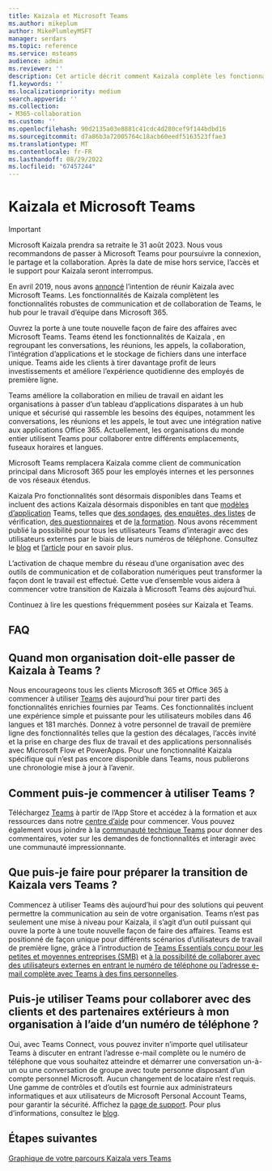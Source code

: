 ```yaml
---
title: Kaizala et Microsoft Teams
ms.author: mikeplum
author: MikePlumleyMSFT
manager: serdars
ms.topic: reference
ms.service: msteams
audience: admin
ms.reviewer: ''
description: Cet article décrit comment Kaizala complète les fonctionnalités et fonctionnalités enrichies dans Microsoft Teams.
f1.keywords: ''
ms.localizationpriority: medium
search.appverid: ''
ms.collection:
- M365-collaboration
ms.custom: ''
ms.openlocfilehash: 90d2135a03e8881c41cdc4d280cef9f144bdbd16
ms.sourcegitcommit: d7a86b3a72005764c18acb60eedf5163523ffae3
ms.translationtype: MT
ms.contentlocale: fr-FR
ms.lasthandoff: 08/29/2022
ms.locfileid: "67457244"
---
```

# <a name="kaizala-and-microsoft-teams"></a>Kaizala et Microsoft Teams 

> [!Important]
> Microsoft Kaizala prendra sa retraite le 31 août 2023. Nous vous recommandons de passer à Microsoft Teams pour poursuivre la connexion, le partage et la collaboration. Après la date de mise hors service, l’accès et le support pour Kaizala seront interrompus.

En avril 2019, nous avons [annoncé](https://techcommunity.microsoft.com/t5/microsoft-kaizala-blog/update-on-kaizala-features-coming-to-microsoft-teams/ba-p/974525) l’intention de réunir Kaizala avec Microsoft Teams. Les fonctionnalités de Kaizala complètent les fonctionnalités robustes de communication et de collaboration de Teams, le hub pour le travail d’équipe dans Microsoft 365.

Ouvrez la porte à une toute nouvelle façon de faire des affaires avec Microsoft Teams. Teams étend les fonctionnalités de Kaizala , en regroupant les conversations, les réunions, les appels, la collaboration, l’intégration d’applications et le stockage de fichiers dans une interface unique. Teams aide les clients à tirer davantage profit de leurs investissements et améliore l’expérience quotidienne des employés de première ligne.

Teams améliore la collaboration en milieu de travail en aidant les organisations à passer d’un tableau d’applications disparates à un hub unique et sécurisé qui rassemble les besoins des équipes, notamment les conversations, les réunions et les appels, le tout avec une intégration native aux applications Office 365. Actuellement, les organisations du monde entier utilisent Teams pour collaborer entre différents emplacements, fuseaux horaires et langues.

Microsoft Teams remplacera Kaizala comme client de communication principal dans Microsoft 365 pour les employés internes et les personnes de vos réseaux étendus.

Kaizala Pro fonctionnalités sont désormais disponibles dans Teams et incluent des actions Kaizala désormais disponibles en tant que [modèles d’application](/microsoftteams/platform/samples/app-templates) Teams, telles que [des sondages](/microsoftteams/platform/samples/app-templates#poll), [des enquêtes, des listes](/microsoftteams/platform/samples/app-templates#survey) de vérification, [des questionnaires](/microsoftteams/platform/samples/app-templates#quiz--) et de [la formation](/microsoftteams/platform/samples/app-templates#training--). [](/microsoftteams/platform/samples/app-templates#checklist) Nous avons récemment publié la possibilité pour tous les utilisateurs Teams d’interagir avec des utilisateurs externes par le biais de leurs numéros de téléphone. Consultez le [blog](https://techcommunity.microsoft.com/t5/microsoft-teams-blog/microsoft-teams-users-can-now-chat-with-any-teams-user-outside/ba-p/3070832) et [l’article](https://support.microsoft.com/en-us/office/add-or-invite-people-outside-your-teams-org-to-a-chat-6897ab47-9f60-4db6-8b95-18599714fe57) pour en savoir plus.

L’activation de chaque membre du réseau d’une organisation avec des outils de communication et de collaboration numériques peut transformer la façon dont le travail est effectué. Cette vue d’ensemble vous aidera à commencer votre transition de Kaizala à Microsoft Teams dès aujourd’hui.

Continuez à lire les questions fréquemment posées sur Kaizala et Teams.

## <a name="faq"></a>FAQ

## <a name="when-should-my-organization-move-from-kaizala-to-teams"></a>Quand mon organisation doit-elle passer de Kaizala à Teams ?

Nous encourageons tous les clients Microsoft 365 et Office 365 à commencer à utiliser [Teams](https://www.microsoft.com/microsoft-teams/group-chat-software?ms.officeurl=teams&rtc=1&OCID=AID2388518_SEM_Ks5ySdZ9) dès aujourd’hui pour tirer parti des fonctionnalités enrichies fournies par Teams. Ces fonctionnalités incluent une expérience simple et puissante pour les utilisateurs mobiles dans 46 langues et 181 marchés. Donnez à votre personnel de travail de première ligne des fonctionnalités telles que la gestion des décalages, l’accès invité et la prise en charge des flux de travail et des applications personnalisés avec Microsoft Flow et PowerApps. Pour une fonctionnalité Kaizala spécifique qui n’est pas encore disponible dans Teams, nous publierons une chronologie mise à jour à l’avenir.

## <a name="how-can-i-get-started-with-teams"></a>Comment puis-je commencer à utiliser Teams ?

Téléchargez [Teams](https://www.microsoft.com/microsoft-teams/group-chat-software) à partir de l’App Store et accédez à la formation et aux ressources dans notre [centre d’aide](https://support.microsoft.com/teams?ui=en-us&rs=en-us&ad=us) pour commencer. Vous pouvez également vous joindre à la [communauté technique Teams](https://techcommunity.microsoft.com/t5/microsoft-teams/ct-p/MicrosoftTeams) pour donner des commentaires, voter sur les demandes de fonctionnalités et interagir avec une communauté impressionnante.

## <a name="what-can-i-do-to-prepare-for-the-transition-of-kaizala-to-teams"></a>Que puis-je faire pour préparer la transition de Kaizala vers Teams ?

Commencez à utiliser Teams dès aujourd’hui pour des solutions qui peuvent permettre la communication au sein de votre organisation. Teams n’est pas seulement une mise à niveau pour Kaizala, il s’agit d’un outil puissant qui ouvre la porte à une toute nouvelle façon de faire des affaires. Teams est positionné de façon unique pour différents scénarios d’utilisateurs de travail de première ligne, grâce à l’introduction de [Teams Essentials conçu pour les petites et moyennes entreprises (SMB)](https://www.microsoft.com/microsoft-365/blog/2021/12/01/new-microsoft-teams-essentials-is-built-for-small-businesses/) et [à la possibilité de collaborer avec des utilisateurs externes en entrant le numéro de téléphone ou l’adresse e-mail complète avec Teams à des fins personnelles](https://techcommunity.microsoft.com/t5/microsoft-teams-blog/microsoft-teams-users-can-now-chat-with-any-teams-user-outside/ba-p/3070832).

## <a name="will-i-be-able-to-use-teams-to-collaborate-with-customers-and-partners-outside-my-organization-using-a-phone-number"></a>Puis-je utiliser Teams pour collaborer avec des clients et des partenaires extérieurs à mon organisation à l’aide d’un numéro de téléphone ?

Oui, avec Teams Connect, vous pouvez inviter n’importe quel utilisateur Teams à discuter en entrant l’adresse e-mail complète ou le numéro de téléphone que vous souhaitez atteindre et démarrer une conversation un-à-un ou une conversation de groupe avec toute personne disposant d’un compte personnel Microsoft. Aucun changement de locataire n’est requis. Une gamme de contrôles et d’outils est fournie aux administrateurs informatiques et aux utilisateurs de Microsoft Personal Account Teams, pour garantir la sécurité. Affichez la [page de support](https://support.microsoft.com/en-us/office/add-or-invite-people-outside-your-teams-org-to-a-chat-6897ab47-9f60-4db6-8b95-18599714fe57). Pour plus d’informations, consultez le [blog](https://techcommunity.microsoft.com/t5/microsoft-teams-blog/microsoft-teams-users-can-now-chat-with-any-teams-user-outside/ba-p/3070832).

## <a name="next-steps"></a>Étapes suivantes
<a name="ControlSyncThroughput"> </a>

[Graphique de votre parcours Kaizala vers Teams](/MicrosoftTeams/prepare-for-teams-kaizala)